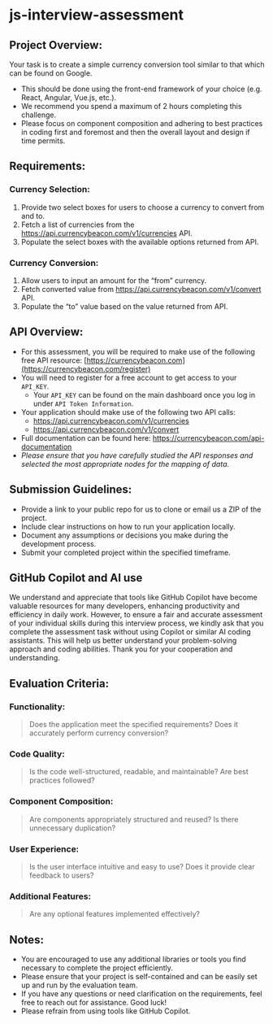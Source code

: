 # js-interview-assessment

## Project Overview:

Your task is to create a simple currency conversion tool similar to that which can be found on Google. 

- This should be done using the front-end framework of your choice (e.g. React, Angular, Vue.js, etc.).
- We recommend you spend a maximum of 2 hours completing this challenge.
- Please focus on component composition and adhering to best practices in coding first and foremost and then the overall layout and design if time permits.

## Requirements:

### Currency Selection:

1. Provide two select boxes for users to choose a currency to convert from and to.
1. Fetch a list of currencies from the https://api.currencybeacon.com/v1/currencies API.
1. Populate the select boxes with the available options returned from API.

### Currency Conversion:

1. Allow users to input an amount for the “from” currency.
1. Fetch converted value from https://api.currencybeacon.com/v1/convert API.
1. Populate the “to” value based on the value returned from API.

## API Overview:

- For this assessment, you will be required to make use of the following free API resource: [https://currencybeacon.com](https://currencybeacon.com/register)
- You will need to register for a free account to get access to your `API_KEY`. 
  - Your `API_KEY` can be found on the main dashboard once you log in under `API Token Information`.
- Your application should make use of the following two API calls:
  - https://api.currencybeacon.com/v1/currencies
  - https://api.currencybeacon.com/v1/convert
- Full documentation can be found here: https://currencybeacon.com/api-documentation
- *Please ensure that you have carefully studied the API responses and selected the most appropriate nodes for the mapping of data.*

## Submission Guidelines:

- Provide a link to your public repo for us to clone or email us a ZIP of the project.
- Include clear instructions on how to run your application locally.
- Document any assumptions or decisions you make during the development process.
- Submit your completed project within the specified timeframe.

## GitHub Copilot and AI use

We understand and appreciate that tools like GitHub Copilot have become valuable resources for many developers, enhancing productivity and efficiency in daily work. However, to ensure a fair and accurate assessment of your individual skills during this interview process, we kindly ask that you complete the assessment task without using Copilot or similar AI coding assistants. This will help us better understand your problem-solving approach and coding abilities. Thank you for your cooperation and understanding.

## Evaluation Criteria:

### Functionality: 

> Does the application meet the specified requirements? Does it accurately perform currency conversion?

### Code Quality:

> Is the code well-structured, readable, and maintainable? Are best practices followed?

### Component Composition:

> Are components appropriately structured and reused? Is there unnecessary duplication?

### User Experience:

> Is the user interface intuitive and easy to use? Does it provide clear feedback to users?

### Additional Features:

> Are any optional features implemented effectively?

## Notes:

- You are encouraged to use any additional libraries or tools you find necessary to complete the project efficiently.
- Please ensure that your project is self-contained and can be easily set up and run by the evaluation team.
- If you have any questions or need clarification on the requirements, feel free to reach out for assistance. Good luck!
- Please refrain from using tools like GitHub Copilot.